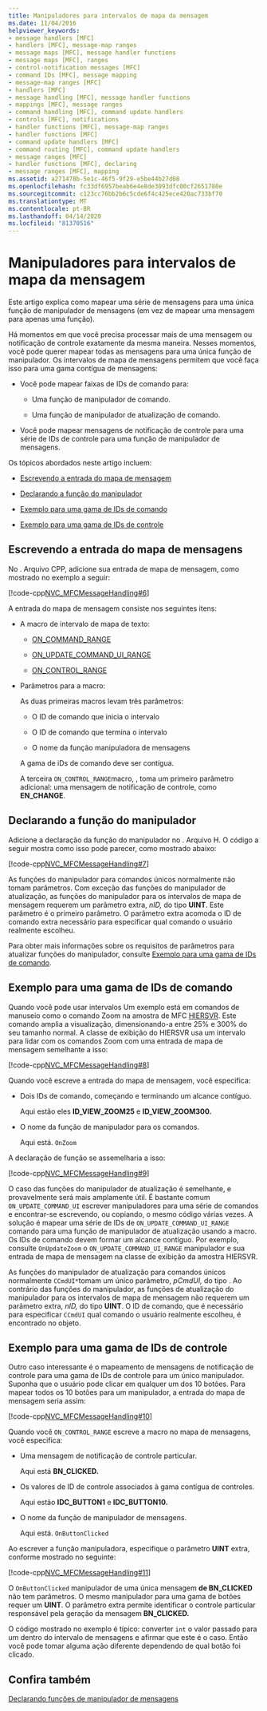 ```yaml
---
title: Manipuladores para intervalos de mapa da mensagem
ms.date: 11/04/2016
helpviewer_keywords:
- message handlers [MFC]
- handlers [MFC], message-map ranges
- message maps [MFC], message handler functions
- message maps [MFC], ranges
- control-notification messages [MFC]
- command IDs [MFC], message mapping
- message-map ranges [MFC]
- handlers [MFC]
- message handling [MFC], message handler functions
- mappings [MFC], message ranges
- command handling [MFC], command update handlers
- controls [MFC], notifications
- handler functions [MFC], message-map ranges
- handler functions [MFC]
- command update handlers [MFC]
- command routing [MFC], command update handlers
- message ranges [MFC]
- handler functions [MFC], declaring
- message ranges [MFC], mapping
ms.assetid: a271478b-5e1c-46f5-9f29-e5be44b27d08
ms.openlocfilehash: fc33df6957beab6e4e8de3093dfc00cf2651780e
ms.sourcegitcommit: c123cc76bb2b6c5cde6f4c425ece420ac733bf70
ms.translationtype: MT
ms.contentlocale: pt-BR
ms.lasthandoff: 04/14/2020
ms.locfileid: "81370516"
---
```

# <a name="handlers-for-message-map-ranges"></a>Manipuladores para intervalos de mapa da mensagem

Este artigo explica como mapear uma série de mensagens para uma única função de manipulador de mensagens (em vez de mapear uma mensagem para apenas uma função).

Há momentos em que você precisa processar mais de uma mensagem ou notificação de controle exatamente da mesma maneira. Nesses momentos, você pode querer mapear todas as mensagens para uma única função de manipulador. Os intervalos de mapa de mensagens permitem que você faça isso para uma gama contígua de mensagens:

- Você pode mapear faixas de IDs de comando para:

  - Uma função de manipulador de comando.

  - Uma função de manipulador de atualização de comando.

- Você pode mapear mensagens de notificação de controle para uma série de IDs de controle para uma função de manipulador de mensagens.

Os tópicos abordados neste artigo incluem:

- [Escrevendo a entrada do mapa de mensagem](#_core_writing_the_message.2d.map_entry)

- [Declarando a função do manipulador](#_core_declaring_the_handler_function)

- [Exemplo para uma gama de IDs de comando](#_core_example_for_a_range_of_command_ids)

- [Exemplo para uma gama de IDs de controle](#_core_example_for_a_range_of_control_ids)

## <a name="writing-the-message-map-entry"></a><a name="_core_writing_the_message.2d.map_entry"></a>Escrevendo a entrada do mapa de mensagens

No . Arquivo CPP, adicione sua entrada de mapa de mensagem, como mostrado no exemplo a seguir:

[!code-cpp[NVC_MFCMessageHandling#6](../mfc/codesnippet/cpp/handlers-for-message-map-ranges_1.cpp)]

A entrada do mapa de mensagem consiste nos seguintes itens:

- A macro de intervalo de mapa de texto:

  - [ON_COMMAND_RANGE](reference/message-map-macros-mfc.md#on_command_range)

  - [ON_UPDATE_COMMAND_UI_RANGE](reference/message-map-macros-mfc.md#on_update_command_ui_range)

  - [ON_CONTROL_RANGE](reference/message-map-macros-mfc.md#on_control_range)

- Parâmetros para a macro:

  As duas primeiras macros levam três parâmetros:

  - O ID de comando que inicia o intervalo

  - O ID de comando que termina o intervalo

  - O nome da função manipuladora de mensagens

  A gama de iDs de comando deve ser contígua.

  A terceira `ON_CONTROL_RANGE`macro, , toma um primeiro parâmetro adicional: uma mensagem de notificação de controle, como **EN_CHANGE**.

## <a name="declaring-the-handler-function"></a><a name="_core_declaring_the_handler_function"></a>Declarando a função do manipulador

Adicione a declaração da função do manipulador no . Arquivo H. O código a seguir mostra como isso pode parecer, como mostrado abaixo:

[!code-cpp[NVC_MFCMessageHandling#7](../mfc/codesnippet/cpp/handlers-for-message-map-ranges_2.h)]

As funções do manipulador para comandos únicos normalmente não tomam parâmetros. Com exceção das funções do manipulador de atualização, as funções do manipulador para os intervalos de mapa de mensagem requerem um parâmetro extra, *nID,* do tipo **UINT**. Este parâmetro é o primeiro parâmetro. O parâmetro extra acomoda o ID de comando extra necessário para especificar qual comando o usuário realmente escolheu.

Para obter mais informações sobre os requisitos de parâmetros para atualizar funções do manipulador, consulte [Exemplo para uma gama de IDs de comando](#_core_example_for_a_range_of_command_ids).

## <a name="example-for-a-range-of-command-ids"></a><a name="_core_example_for_a_range_of_command_ids"></a>Exemplo para uma gama de IDs de comando

Quando você pode usar intervalos Um exemplo está em comandos de manuseio como o comando Zoom na amostra de MFC [HIERSVR](../overview/visual-cpp-samples.md). Este comando amplia a visualização, dimensionando-a entre 25% e 300% do seu tamanho normal. A classe de exibição do HIERSVR usa um intervalo para lidar com os comandos Zoom com uma entrada de mapa de mensagem semelhante a isso:

[!code-cpp[NVC_MFCMessageHandling#8](../mfc/codesnippet/cpp/handlers-for-message-map-ranges_3.cpp)]

Quando você escreve a entrada do mapa de mensagem, você especifica:

- Dois IDs de comando, começando e terminando um alcance contíguo.

   Aqui estão eles **ID_VIEW_ZOOM25** e **ID_VIEW_ZOOM300.**

- O nome da função de manipulador para os comandos.

   Aqui está. `OnZoom`

A declaração de função se assemelharia a isso:

[!code-cpp[NVC_MFCMessageHandling#9](../mfc/codesnippet/cpp/handlers-for-message-map-ranges_4.h)]

O caso das funções do manipulador de atualização é semelhante, e provavelmente será mais amplamente útil. É bastante comum `ON_UPDATE_COMMAND_UI` escrever manipuladores para uma série de comandos e encontrar-se escrevendo, ou copiando, o mesmo código várias vezes. A solução é mapear uma série de IDs de `ON_UPDATE_COMMAND_UI_RANGE` comando para uma função de manipulador de atualização usando a macro. Os IDs de comando devem formar um alcance contíguo. Por exemplo, consulte `OnUpdateZoom` o `ON_UPDATE_COMMAND_UI_RANGE` manipulador e sua entrada de mapa de mensagem na classe de exibição da amostra HIERSVR.

As funções do manipulador de atualização para comandos únicos normalmente `CCmdUI*`tomam um único parâmetro, *pCmdUI,* do tipo . Ao contrário das funções do manipulador, as funções de atualização do manipulador para os intervalos de mapa de mensagem não requerem um parâmetro extra, *nID,* do tipo **UINT**. O ID de comando, que é necessário para especificar `CCmdUI` qual comando o usuário realmente escolheu, é encontrado no objeto.

## <a name="example-for-a-range-of-control-ids"></a><a name="_core_example_for_a_range_of_control_ids"></a>Exemplo para uma gama de IDs de controle

Outro caso interessante é o mapeamento de mensagens de notificação de controle para uma gama de IDs de controle para um único manipulador. Suponha que o usuário pode clicar em qualquer um dos 10 botões. Para mapear todos os 10 botões para um manipulador, a entrada do mapa de mensagem seria assim:

[!code-cpp[NVC_MFCMessageHandling#10](../mfc/codesnippet/cpp/handlers-for-message-map-ranges_5.cpp)]

Quando você `ON_CONTROL_RANGE` escreve a macro no mapa de mensagens, você especifica:

- Uma mensagem de notificação de controle particular.

   Aqui está **BN_CLICKED.**

- Os valores de ID de controle associados à gama contígua de controles.

   Aqui estão **IDC_BUTTON1** e **IDC_BUTTON10.**

- O nome da função de manipulador de mensagens.

   Aqui está. `OnButtonClicked`

Ao escrever a função manipuladora, especifique o parâmetro **UINT** extra, conforme mostrado no seguinte:

[!code-cpp[NVC_MFCMessageHandling#11](../mfc/codesnippet/cpp/handlers-for-message-map-ranges_6.cpp)]

O `OnButtonClicked` manipulador de uma única mensagem **de BN_CLICKED** não tem parâmetros. O mesmo manipulador para uma gama de botões requer um **UINT**. O parâmetro extra permite identificar o controle particular responsável pela geração da mensagem **BN_CLICKED.**

O código mostrado no exemplo é típico: converter `int` o valor passado para um dentro do intervalo de mensagens e afirmar que este é o caso. Então você pode tomar alguma ação diferente dependendo de qual botão foi clicado.

## <a name="see-also"></a>Confira também

[Declarando funções de manipulador de mensagens](../mfc/declaring-message-handler-functions.md)

